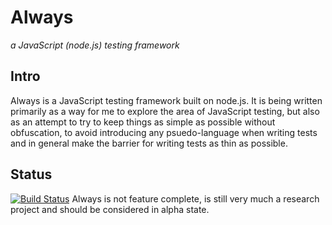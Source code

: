 Always
======
*a JavaScript (node.js) testing framework*

Intro
-----
Always is a JavaScript testing framework built on node.js. It is being written primarily as a way for me to explore the area of JavaScript testing, but also as an attempt to try to keep things as simple as possible without obfuscation, to avoid introducing any psuedo-language when writing tests and in general make the barrier for writing tests as thin as possible.


Status
------
[![Build Status](https://secure.travis-ci.org/silverbucket/always-test.png)](http://travis-ci.org/silverbucket/always-test)
Always is not feature complete, is still very much a research project and should be considered in alpha state.


